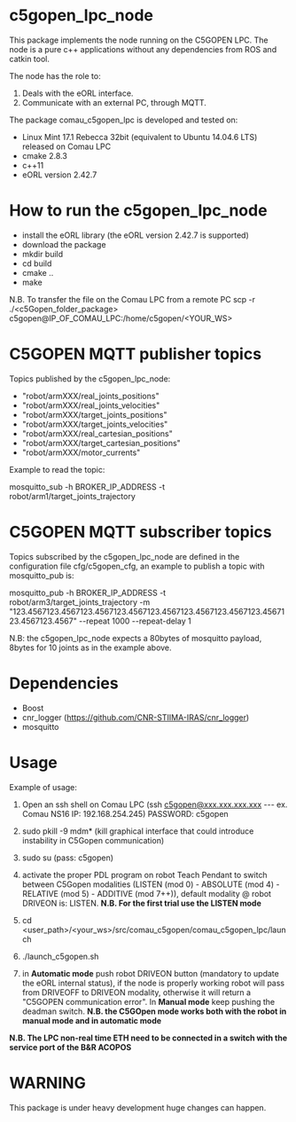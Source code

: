 # c5gopen_lpc_node

This package implements the node running on the C5GOPEN LPC. The node is a pure c++ applications without any dependencies from ROS and catkin tool.

The node has the role to:
1. Deals with the eORL interface.
2. Communicate with an external PC, through MQTT.

The package comau_c5gopen_lpc is developed and tested on:
- Linux Mint 17.1 Rebecca 32bit (equivalent to Ubuntu 14.04.6 LTS) released on Comau LPC
- cmake 2.8.3
- c++11
- eORL version 2.42.7



# How to run the c5gopen_lpc_node
- install the eORL library (the eORL version 2.42.7 is supported)
- download the package
- mkdir build
- cd build
- cmake ..
- make

N.B. To transfer the file on the Comau LPC from a remote PC scp -r ./<c5Gopen_folder_package> c5gopen@IP_OF_COMAU_LPC:/home/c5gopen/<YOUR_WS>


# C5GOPEN MQTT publisher topics

Topics published by the c5gopen_lpc_node:
- "robot/armXXX/real_joints_positions"
- "robot/armXXX/real_joints_velocities"
- "robot/armXXX/target_joints_positions"
- "robot/armXXX/target_joints_velocities"
- "robot/armXXX/real_cartesian_positions"
- "robot/armXXX/target_cartesian_positions"
- "robot/armXXX/motor_currents"

Example to read the topic:

mosquitto_sub -h BROKER_IP_ADDRESS -t robot/arm1/target_joints_trajectory



# C5GOPEN MQTT subscriber topics

Topics subscribed by the c5gopen_lpc_node are defined in the configuration file cfg/c5gopen_cfg, an example to publish a topic with mosquitto_pub is:

mosquitto_pub -h BROKER_IP_ADDRESS -t robot/arm3/target_joints_trajectory -m "123.4567123.4567123.4567123.4567123.4567123.4567123.4567123.4567123.4567123.4567" --repeat 1000 --repeat-delay 1

N.B: the c5gopen_lpc_node expects a 80bytes of mosquitto payload, 8bytes for 10 joints as in the example above.


# Dependencies
- Boost
- cnr_logger (https://github.com/CNR-STIIMA-IRAS/cnr_logger)
- mosquitto 


# Usage

Example of usage:

1) Open an ssh shell on Comau LPC (ssh c5gopen@xxx.xxx.xxx.xxx --- ex. Comau NS16 IP: 192.168.254.245) PASSWORD: c5gopen

2) sudo pkill -9 mdm* (kill graphical interface that could introduce instability in C5Gopen communication)

3) sudo su (pass: c5gopen)

4) activate the proper PDL program on robot Teach Pendant to switch between C5Gopen modalities (LISTEN (mod 0) - ABSOLUTE (mod 4) - RELATIVE (mod 5) - ADDITIVE (mod 7++)), default modality @ robot DRIVEON is: LISTEN. **N.B. For the first trial use the LISTEN mode** 

5) cd <user_path>/<your_ws>/src/comau_c5gopen/comau_c5gopen_lpc/launch 

6) ./launch_c5gopen.sh

7) in **Automatic mode** push robot DRIVEON button (mandatory to update the eORL internal status), if the node is properly working robot will pass from DRIVEOFF to DRIVEON modality, otherwise it will return a "C5GOPEN communication error". In **Manual mode** keep pushing the deadman switch. **N.B. the C5GOpen mode works both with the robot in manual mode and in automatic mode**


**N.B. The LPC non-real time ETH need to be connected in a switch with the service port of the B&R ACOPOS**


# WARNING
 This package is under heavy development huge changes can happen.
